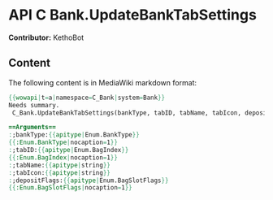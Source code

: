 # API C Bank.UpdateBankTabSettings

**Contributor:** KethoBot

## Content

The following content is in MediaWiki markdown format:

```mediawiki
{{wowapi|t=a|namespace=C_Bank|system=Bank}}
Needs summary.
 C_Bank.UpdateBankTabSettings(bankType, tabID, tabName, tabIcon, depositFlags)

==Arguments==
:;bankType:{{apitype|Enum.BankType}}
{{:Enum.BankType|nocaption=1}}
:;tabID:{{apitype|Enum.BagIndex}}
{{:Enum.BagIndex|nocaption=1}}
:;tabName:{{apitype|string}}
:;tabIcon:{{apitype|string}}
:;depositFlags:{{apitype|Enum.BagSlotFlags}}
{{:Enum.BagSlotFlags|nocaption=1}}
```